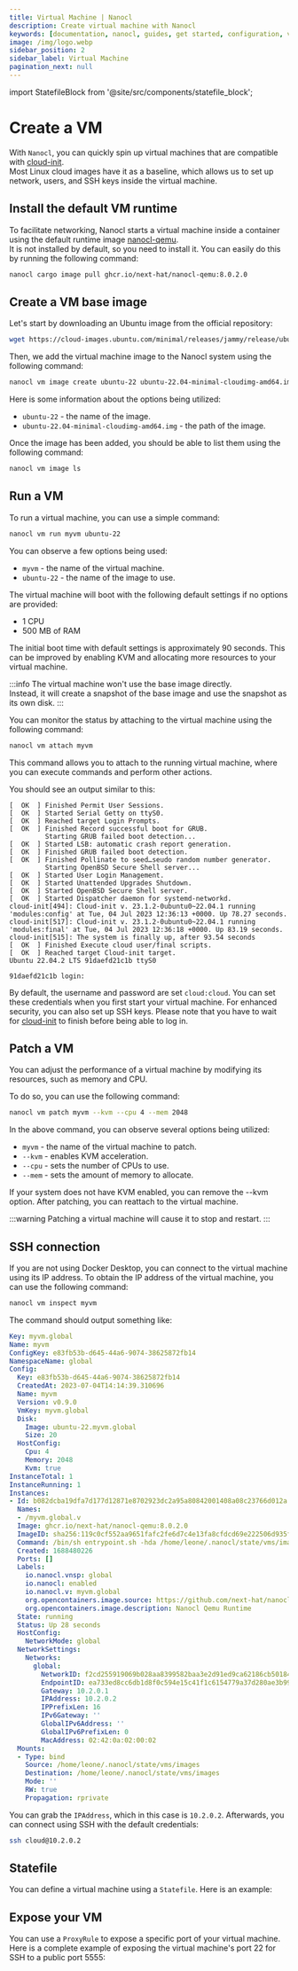 ```yaml
---
title: Virtual Machine | Nanocl
description: Create virtual machine with Nanocl
keywords: [documentation, nanocl, guides, get started, configuration, virtual machines, vm, virtual, machine, statefile, state, file]
image: /img/logo.webp
sidebar_position: 2
sidebar_label: Virtual Machine
pagination_next: null
---
```


import StatefileBlock from '@site/src/components/statefile_block';

# Create a VM

With `Nanocl`, you can quickly spin up virtual machines that are compatible with [cloud-init][cloud-init].<br/>
Most Linux cloud images have it as a baseline, which allows us to set up network, users, and SSH keys inside the virtual machine.

## Install the default VM runtime

To facilitate networking, Nanocl starts a virtual machine inside a container using the default runtime image [nanocl-qemu][nanocl-qemu].<br/>
It is not installed by default, so you need to install it. You can easily do this by running the following command:

```sh
nanocl cargo image pull ghcr.io/next-hat/nanocl-qemu:8.0.2.0
```

## Create a VM base image

Let's start by downloading an Ubuntu image from the official repository:

```sh
wget https://cloud-images.ubuntu.com/minimal/releases/jammy/release/ubuntu-22.04-minimal-cloudimg-amd64.img
```

Then, we add the virtual machine image to the Nanocl system using the following command:

```sh
nanocl vm image create ubuntu-22 ubuntu-22.04-minimal-cloudimg-amd64.img
```

Here is some information about the options being utilized:

* `ubuntu-22` - the name of the image.
* `ubuntu-22.04-minimal-cloudimg-amd64.img` - the path of the image.

Once the image has been added, you should be able to list them using the following command:

```sh
nanocl vm image ls
```

## Run a VM

To run a virtual machine, you can use a simple command:

```sh
nanocl vm run myvm ubuntu-22
```

You can observe a few options being used:

* `myvm` - the name of the virtual machine.
* `ubuntu-22` - the name of the image to use.

The virtual machine will boot with the following default settings if no options are provided:

* 1 CPU
* 500 MB of RAM

The initial boot time with default settings is approximately 90 seconds. This can be improved by enabling KVM and allocating more resources to your virtual machine.

:::info
The virtual machine won't use the base image directly.<br/>
Instead, it will create a snapshot of the base image and use the snapshot as its own disk.
:::

You can monitor the status by attaching to the virtual machine using the following command:

```sh
nanocl vm attach myvm
```

This command allows you to attach to the running virtual machine, where you can execute commands and perform other actions.

You should see an output similar to this:

```console
[  OK  ] Finished Permit User Sessions.
[  OK  ] Started Serial Getty on ttyS0.
[  OK  ] Reached target Login Prompts.
[  OK  ] Finished Record successful boot for GRUB.
         Starting GRUB failed boot detection...
[  OK  ] Started LSB: automatic crash report generation.
[  OK  ] Finished GRUB failed boot detection.
[  OK  ] Finished Pollinate to seed…seudo random number generator.
         Starting OpenBSD Secure Shell server...
[  OK  ] Started User Login Management.
[  OK  ] Started Unattended Upgrades Shutdown.
[  OK  ] Started OpenBSD Secure Shell server.
[  OK  ] Started Dispatcher daemon for systemd-networkd.
cloud-init[494]: Cloud-init v. 23.1.2-0ubuntu0~22.04.1 running 'modules:config' at Tue, 04 Jul 2023 12:36:13 +0000. Up 78.27 seconds.
cloud-init[517]: Cloud-init v. 23.1.2-0ubuntu0~22.04.1 running 'modules:final' at Tue, 04 Jul 2023 12:36:18 +0000. Up 83.19 seconds.
cloud-init[515]: The system is finally up, after 93.54 seconds
[  OK  ] Finished Execute cloud user/final scripts.
[  OK  ] Reached target Cloud-init target.
Ubuntu 22.04.2 LTS 91daefd21c1b ttyS0

91daefd21c1b login: 
```

By default, the username and password are set `cloud:cloud`.
You can set these credentials when you first start your virtual machine.
For enhanced security, you can also set up SSH keys.
Please note that you have to wait for [cloud-init][cloud-init] to finish before being able to log in.

## Patch a VM

You can adjust the performance of a virtual machine by modifying its resources, such as memory and CPU.

To do so, you can use the following command:

```sh
nanocl vm patch myvm --kvm --cpu 4 --mem 2048
```

In the above command, you can observe several options being utilized:

* `myvm` - the name of the virtual machine to patch.
* `--kvm` - enables KVM acceleration.
* `--cpu` - sets the number of CPUs to use.
* `--mem` - sets the amount of memory to allocate.

If your system does not have KVM enabled, you can remove the --kvm option. After patching, you can reattach to the virtual machine.

:::warning
Patching a virtual machine will cause it to stop and restart.
:::

## SSH connection

If you are not using Docker Desktop, you can connect to the virtual machine using its IP address. To obtain the IP address of the virtual machine, you can use the following command:

```sh
nanocl vm inspect myvm
```

The command should output something like:

```yml
Key: myvm.global
Name: myvm
ConfigKey: e83fb53b-d645-44a6-9074-38625872fb14
NamespaceName: global
Config:
  Key: e83fb53b-d645-44a6-9074-38625872fb14
  CreatedAt: 2023-07-04T14:14:39.310696
  Name: myvm
  Version: v0.9.0
  VmKey: myvm.global
  Disk:
    Image: ubuntu-22.myvm.global
    Size: 20
  HostConfig:
    Cpu: 4
    Memory: 2048
    Kvm: true
InstanceTotal: 1
InstanceRunning: 1
Instances:
- Id: b082dcba19dfa7d177d12871e8702923dc2a95a80842001408a08c23766d012a
  Names:
  - /myvm.global.v
  Image: ghcr.io/next-hat/nanocl-qemu:8.0.2.0
  ImageID: sha256:119c0cf552aa9651fafc2fe6d7c4e13fa8cfdcd69e222506d935f4aa7a73d896
  Command: /bin/sh entrypoint.sh -hda /home/leone/.nanocl/state/vms/images/ubuntu-22.myvm.global.img --nographic -accel kvm -smp 4 -m 2048M
  Created: 1688480226
  Ports: []
  Labels:
    io.nanocl.vnsp: global
    io.nanocl: enabled
    io.nanocl.v: myvm.global
    org.opencontainers.image.source: https://github.com/next-hat/nanocl-qemu
    org.opencontainers.image.description: Nanocl Qemu Runtime
  State: running
  Status: Up 28 seconds
  HostConfig:
    NetworkMode: global
  NetworkSettings:
    Networks:
      global:
        NetworkID: f2cd255919069b028aa8399582baa3e2d91ed9ca62186cb50184eb6b422b6bc4
        EndpointID: ea733ed8cc6db1d8f0c594e15c41f1c6154779a37d280ae3b998bcea1405d9ed
        Gateway: 10.2.0.1
        IPAddress: 10.2.0.2
        IPPrefixLen: 16
        IPv6Gateway: ''
        GlobalIPv6Address: ''
        GlobalIPv6PrefixLen: 0
        MacAddress: 02:42:0a:02:00:02
  Mounts:
  - Type: bind
    Source: /home/leone/.nanocl/state/vms/images
    Destination: /home/leone/.nanocl/state/vms/images
    Mode: ''
    RW: true
    Propagation: rprivate
```

You can grab the `IPAddress`, which in this case is `10.2.0.2`.
Afterwards, you can connect using SSH with the default credentials:

```sh
ssh cloud@10.2.0.2
```

## Statefile

You can define a virtual machine using a ``Statefile``. Here is an example:

<StatefileBlock example="advanced-vm" />

## Expose your VM

You can use a `ProxyRule` to expose a specific port of your virtual machine.
Here is a complete example of exposing the virtual machine's port 22 for SSH to a public port 5555:

<StatefileBlock example="advanced-vm-proxy" />

[cloud-init]: https://cloud-init.io
[nanocl-qemu]: https://github.com/next-hat/nanocl-qemu
